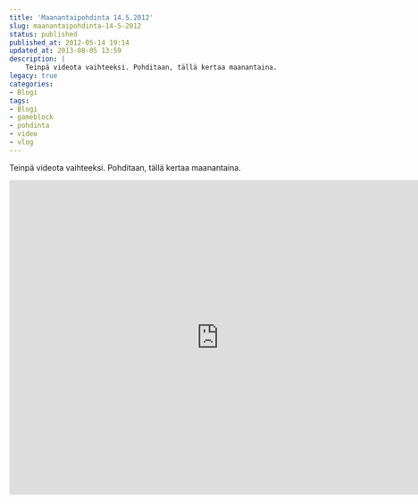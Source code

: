 ```yaml
---
title: 'Maanantaipohdinta 14.5.2012'
slug: maanantaipohdinta-14-5-2012
status: published
published_at: 2012-05-14 19:14
updated_at: 2013-08-05 13:59
description: |
    Teinpä videota vaihteeksi. Pohditaan, tällä kertaa maanantaina.
legacy: true
categories:
- Blogi
tags:
- Blogi
- gameblock
- pohdinta
- video
- vlog
---
```


<p>Teinpä videota vaihteeksi. Pohditaan, tällä kertaa maanantaina.</p>
<p><iframe loading="lazy" title="Maanantaipohdinta 14.5.2012" width="750" height="563" src="https://www.youtube.com/embed/17uFtn6UWFU?feature=oembed" frameborder="0" allow="accelerometer; autoplay; clipboard-write; encrypted-media; gyroscope; picture-in-picture" allowfullscreen></iframe></p>